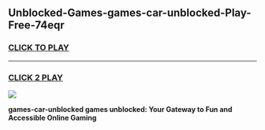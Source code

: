 
## Unblocked-Games-games-car-unblocked-Play-Free-74eqr
<h3>
<a href="https://premium76.site?title=games-car-unblocked&ref=22A">CLICK TO PLAY</a></h3>
<hr>

<h3>
<a href="https://premium76.site?title=games-car-unblocked&ref=22A">CLICK 2 PLAY</a>
  
</h3>

<a href="https://premium76.site?title=games-car-unblocked&ref=22A"><img src="https://clearcache.store/games.png"></a>


**games-car-unblocked games unblocked: Your Gateway to Fun and Accessible Online Gaming**
